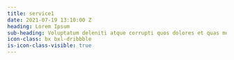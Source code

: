 ```yaml
---
title: service1
date: 2021-07-19 13:10:00 Z
heading: Lorem Ipsum
sub-heading: Voluptatum deleniti atque corrupti quos dolores et quas molestias excepturi
icon-class: bx bxl-dribbble
is-icon-class-visible: true
---
```



